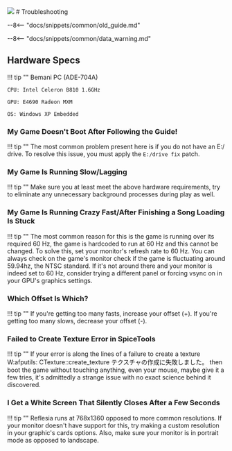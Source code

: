 <img class="header-logo" src="/img/bemani/reflecbeat/reflesia/logo.webp">
# Troubleshooting

--8<-- "docs/snippets/common/old_guide.md"

--8<-- "docs/snippets/common/data_warning.md"

## Hardware Specs

!!! tip ""
    Bemani PC (ADE-704A)

    CPU: Intel Celeron B810 1.6GHz

    GPU: E4690 Radeon MXM

    OS: Windows XP Embedded

### My Game Doesn't Boot After Following the Guide!

!!! tip ""
    The most common problem present here is if you do not have an E:/ drive. To resolve this issue, you must apply the `E:/drive fix` patch.

### My Game Is Running Slow/Lagging

!!! tip ""
    Make sure you at least meet the above hardware requirements, try to eliminate any unnecessary background processes during play as well.

### My Game Is Running Crazy Fast/After Finishing a Song Loading Is Stuck

!!! tip ""
    The most common reason for this is the game is running over its required 60 Hz, the game is hardcoded to run at 60 Hz and this cannot be changed. To solve this, set your monitor's refresh rate to 60 Hz. You can always check on the game's monitor check if the game is fluctuating around 59.94hz, the NTSC standard. If it's not around there and your monitor is indeed set to 60 Hz, consider trying a different panel or forcing vsync on in your GPU's graphics settings.

### Which Offset Is Which?

!!! tip ""
    If you're getting too many fasts, increase your offset (+). If you're getting too many slows, decrease your offset (-).

### Failed to Create Texture Error in SpiceTools

!!! tip ""
    If your error is along the lines of a failure to create a texture W:afputils: CTexture::create_texture テクスチャの作成に失敗しました。 then boot the game without touching anything, even your mouse, maybe give it a few tries, it's admittedly a strange issue with no exact science behind it discovered.

### I Get a White Screen That Silently Closes After a Few Seconds

!!! tip ""
    Reflesia runs at 768x1360 opposed to more common resolutions. If your monitor doesn't have support for this, try making a custom resolution in your graphic's cards options. Also, make sure your monitor is in portrait mode as opposed to landscape. 
